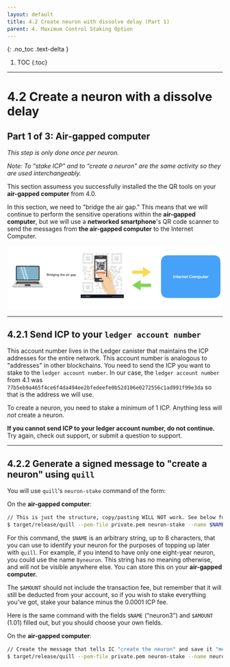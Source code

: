 ```yaml
---
layout: default
title: 4.2 Create neuron with dissolve delay (Part 1)
parent: 4. Maximum Control Staking Option
---
```


{: .no_toc .text-delta }

1. TOC
{:toc}

* * *
# 4.2 Create a **neuron** with a **dissolve delay**
## Part 1 of 3: Air-gapped computer

*This step is only done once per neuron.*

*Note: To “stake ICP” and to “create a neuron” are the same activity so they are used interchangeably.*

This section assumess you successfully installed the the QR tools on your **air-gapped computer** from 4.0.

In this section, we need to "bridge the air gap." This means that we will continue to perform the sensitive operations within the **air-gapped computer**, but we will use a **networked smartphone**'s QR code scanner to send the messages from **the air-gapped computer** to the Internet Computer.

![image](../assets/images/qr-code-scan-2.png)

* * *
## 4.2.1 Send ICP to your `ledger account number`

This account number lives in the Ledger canister that maintains the ICP addresses for the entire network. This account number is analogous to "addresses" in other blockchains. You need to send the ICP you want to stake to the `ledger account number`. In our case, the `ledger account number` from 4.1 was `77b5eb9a465f4ce6f4da494ee2bfedeefe0b52d106e0272556c1ad991f99e3da` so that is the address we will use.

To create a neuron, you need to stake a minimum of 1 ICP. Anything less will *not* create a neuron.

**If you cannot send ICP to your ledger account number, do not continue.** Try again, check out support, or submit a question to support.

* * *
## 4.2.2 Generate a signed message to "create a neuron" using `quill`

You will use `quill`'s  `neuron-stake` command of the form:

On the **air-gapped computer**:

```bash
// This is just the structure, copy/pasting WILL NOT work. See below for working command
$ target/release/quill --pem-file private.pem neuron-stake --name $NAME --amount $AMOUNT
```

For this command, the `$NAME` is an arbitrary string, up to 8 characters, that you can use to identify your neuron for the purposes of topping up later with `quill`. For example, if you intend to have only one eight-year neuron, you could use the name `8yneuron`. This string has no meaning otherwise, and will not be visible anywhere else. You can store this on your **air-gapped computer.**

The `$AMOUNT` should not include the transaction fee, but remember that it will still be deducted from your account, so if you wish to stake everything you've got, stake your balance minus the 0.0001 ICP fee.

Here is the same command with the fields `$NAME` (“neuron3”) and `$AMOUNT` (1.01) filled out, but you should choose your own fields.

On the **air-gapped computer**:

```bash
// Create the message that tells IC "create the neuron" and save it "message.json"
$ target/release/quill --pem-file private.pem neuron-stake --name neuron3 --amount 1.01 > message.json
```

